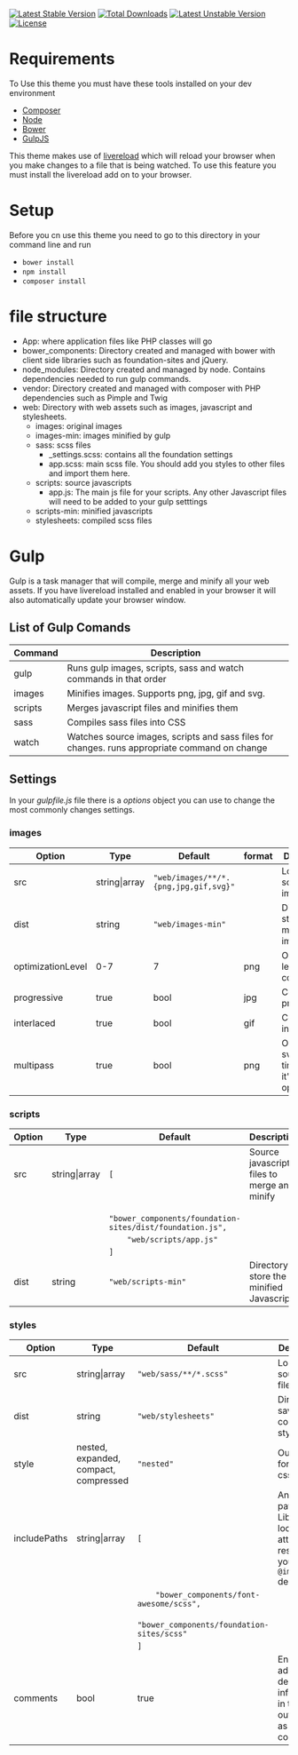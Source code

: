 [![Latest Stable Version](https://poser.pugx.org/sayenkodesign/theme/v/stable)](https://packagist.org/packages/sayenkodesign/theme) 
[![Total Downloads](https://poser.pugx.org/sayenkodesign/theme/downloads)](https://packagist.org/packages/sayenkodesign/theme) 
[![Latest Unstable Version](https://poser.pugx.org/sayenkodesign/theme/v/unstable)](https://packagist.org/packages/sayenkodesign/theme) 
[![License](https://poser.pugx.org/sayenkodesign/theme/license)](https://packagist.org/packages/sayenkodesign/theme)

# Requirements

To Use this theme you must have these tools installed on your dev environment

- [Composer](https://getcomposer.org/)
- [Node](https://nodejs.org/en/)
- [Bower](http://bower.io/)
- [GulpJS](http://gulpjs.com/)

This theme makes use of [livereload](http://livereload.com/) which will reload your browser when you make changes to a file that is being watched.
To use this feature you must install the livereload add on to your browser.

# Setup

Before you cn use this theme you need to go to this directory in your command line and run

- `bower install`
- `npm install`
- `composer install`

# file structure
- App: where application files like PHP classes will go
- bower_components: Directory created and managed with bower with client side libraries such as foundation-sites and jQuery.
- node_modules: Directory created and managed by node. Contains dependencies needed to run gulp commands.
- vendor: Directory created and managed with composer with PHP dependencies such as Pimple and Twig
- web: Directory with web assets such as images, javascript and stylesheets.
  - images: original images
  - images-min: images minified by gulp
  - sass: scss files
    - _settings.scss: contains all the foundation settings
    - app.scss: main scss file. You should add you styles to other files and import them here.
  - scripts: source javascripts
    - app.js: The main js file for your scripts. Any other Javascript files will need to be added to your gulp setttings
  - scripts-min: minified javascripts
  - stylesheets: compiled scss files

# Gulp

Gulp is a task manager that will compile, merge and minify all your web assets. 
If you have livereload installed and enabled in your browser it will also automatically update your browser window.

## List of Gulp Comands

| Command | Description |
| ------- | ----------- |
| gulp    | Runs gulp images, scripts, sass and watch commands in that order |
| images  | Minifies images. Supports png, jpg, gif and svg. |
| scripts | Merges javascript files and minifies them |
| sass    | Compiles sass files into CSS |
| watch   | Watches source images, scripts and sass files for changes. runs appropriate command on change |

## Settings

In your *gulpfile.js* file there is a *options* object you can use to change the most commonly changes settings.

### images

| Option | Type | Default | format |Description |
| ------ | ---- | ------- | ------ | ---------- |
| src    | string\|array | `"web/images/**/*.{png,jpg,gif,svg}"` | | Location of source images |
| dist   | string | `"web/images-min"` | | Directory to store minified images |
| optimizationLevel | 0-7 | 7 | png | Optimization level for compression |
| progressive | true | bool | jpg | Convert to progressive |
| interlaced | true | bool | gif | Convert to interlaced |
| multipass | true | bool | png | Optimize svg multiple times until it's fully optimized |

### scripts

| Option | Type | Default |Description |
| ------ | ---- | ------- | ---------- |
| src | string\|array | `[` | Source javascript files to merge and minify |
|     |               | `    "bower_components/foundation-sites/dist/foundation.js",` | |
|     |               | `    "web/scripts/app.js"` | |
|     |               | `]`
| dist | string | `"web/scripts-min"` | Directory to store the minified Javascript |

### styles

| Option | Type | Default |Description |
| ------ | ---- | ------- | ---------- |
| src | string\|array | `"web/sass/**/*.scss"` | Location of source scss files |
| dist | string | `"web/stylesheets"` | Directory to save compiled styles to
| style | nested, expanded, compact, compressed | `"nested"` | Output format for css files |
| includePaths | string\|array | `[` | An array of paths that LibSass can look in to attempt to resolve your `@import` declarations |
|              |               | `    "bower_components/font-awesome/scss",` | |
|              |               | `    "bower_components/foundation-sites/scss"` | |
|              |               | `]`
| comments     | bool | true | Enables additional debugging information in the output file as CSS comments |